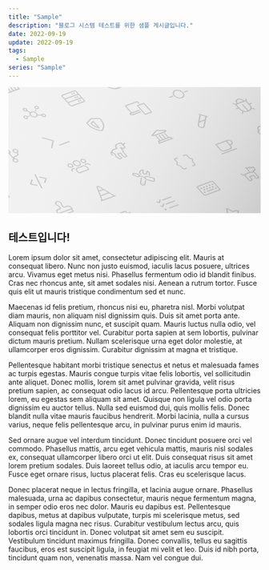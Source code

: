 ```yaml
---
title: "Sample"
description: "블로그 시스템 테스트를 위한 샘플 게시글입니다."
date: 2022-09-19
update: 2022-09-19
tags:
  - Sample
series: "Sample"
---
```


![Caption](background.png)

## 테스트입니다!

Lorem ipsum dolor sit amet, consectetur adipiscing elit. Mauris at consequat libero. Nunc non justo euismod, iaculis lacus posuere, ultrices arcu. Vivamus eget metus nisi. Phasellus fermentum odio id blandit finibus. Cras nec rhoncus ante, sit amet sodales nisi. Aenean a rutrum tortor. Fusce quis elit ut mauris tristique condimentum sed et nunc.

Maecenas id felis pretium, rhoncus nisi eu, pharetra nisl. Morbi volutpat diam mauris, non aliquam nisl dignissim quis. Duis sit amet porta ante. Aliquam non dignissim nunc, et suscipit quam. Mauris luctus nulla odio, vel consequat felis porttitor vel. Curabitur porta sapien at sem lobortis, pulvinar dictum mauris pretium. Nullam scelerisque urna eget dolor molestie, at ullamcorper eros dignissim. Curabitur dignissim at magna et tristique.

Pellentesque habitant morbi tristique senectus et netus et malesuada fames ac turpis egestas. Mauris congue turpis vitae felis lobortis, vel sollicitudin ante aliquet. Donec mollis, lorem sit amet pulvinar gravida, velit risus pretium sapien, ac consequat odio lacus id arcu. Pellentesque porta ultricies lorem, eu egestas sem aliquam sit amet. Quisque non ligula vel odio porta dignissim eu auctor tellus. Nulla sed euismod dui, quis mollis felis. Donec blandit nulla vitae mauris faucibus hendrerit. Morbi lacinia, nulla a cursus varius, neque felis pellentesque arcu, in pulvinar purus enim id mauris.

Sed ornare augue vel interdum tincidunt. Donec tincidunt posuere orci vel commodo. Phasellus mattis, arcu eget vehicula mattis, mauris nisl sodales ex, consequat ullamcorper libero orci ut elit. Duis consequat risus sit amet lorem pretium sodales. Duis laoreet tellus odio, at iaculis arcu tempor eu. Fusce eget ornare risus, luctus placerat felis. Cras eu scelerisque lacus.

Donec placerat neque in lectus fringilla, et lacinia augue ornare. Phasellus malesuada, urna ac dapibus consectetur, mauris neque fermentum magna, in semper odio eros nec dolor. Mauris eu dapibus est. Pellentesque dapibus, metus at dapibus vulputate, turpis mi scelerisque metus, sed sodales ligula magna nec risus. Curabitur vestibulum lectus arcu, quis lobortis orci tincidunt in. Donec volutpat sit amet sem eu suscipit. Vestibulum tincidunt maximus fringilla. Donec convallis, tellus eu sagittis faucibus, eros est suscipit ligula, in feugiat mi velit et leo. Duis id nibh porta, tincidunt quam non, venenatis massa. Nam vel congue dui.
